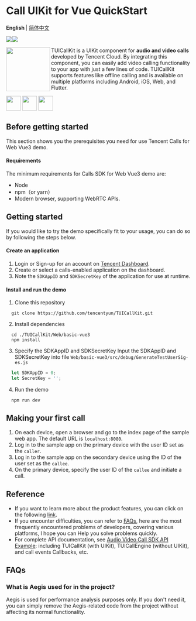 # Call UIKit for Vue QuickStart

<b> English </b> | <a href="https://github.com/tencentyun/TUICallKit/blob/main/Web/basic-vue3/README-zh_CN.md"> 简体中文 </a>

<img src="https://img.shields.io/badge/Platform-Vue3-orange.svg"><img src="https://img.shields.io/badge/Language-Typescript-orange.svg">

<img src="https://qcloudimg.tencent-cloud.cn/raw/ec034fc6e4cf42cae579d32f5ab434a1.png" align="left" width=120 height=120>TUICallKit is a UIKit component for **audio and video calls** developed by Tencent Cloud. By integrating this component, you can easily add video calling functionality to your app with just a few lines of code. TUICallKit supports features like offline calling and is available on multiple platforms including Android, iOS, Web, and Flutter.

<a href="https://apps.apple.com/cn/app/%E8%85%BE%E8%AE%AF%E4%BA%91%E8%A7%86%E7%AB%8B%E6%96%B9trtc/id1400663224"><img src="https://qcloudimg.tencent-cloud.cn/raw/afe9b8cc4c715346cf3d9feea8a65e33.svg" height=40></a> <a href="https://dldir1.qq.com/hudongzhibo/liteav/TRTCDemo.apk"><img src="https://qcloudimg.tencent-cloud.cn/raw/006d5ed3359640424955baa08dab7c7f.svg" height=40></a> <a href="https://rtcube.cloud.tencent.com/prerelease/internation/homepage/index.html#/detail?scene=callkit"><img src="https://qcloudimg.tencent-cloud.cn/raw/d326e70750f8bbad7245e229c5bd6d2b.svg" height=40></a>


## Before getting started

This section shows you the prerequisites you need for use Tencent Calls for Web Vue3 demo.

#### Requirements

The minimum requirements for Calls SDK for Web Vue3 demo are:

- Node
- npm（or yarn）
- Modern browser, supporting WebRTC APIs.


## Getting started

If you would like to try the demo specifically fit to your usage, you can do so by following the steps below.

#### Create an application

1. Login or Sign-up for an account on [Tencent Dashboard](https://console.trtc.io/app).
2. Create or select a calls-enabled application on the dashboard.
3. Note the `SDKAppID` and `SDKSecretKey` of the application for use at runtime.


#### Install and run the demo

1. Clone this repository

  ```shell
    git clone https://github.com/tencentyun/TUICallKit.git
  ```

2. Install dependencies

  ```shell
    cd ./TUICallKit/Web/basic-vue3
    npm install
  ```

3. Specify the SDKAppID and SDKSecretKey
   Input the SDKAppID and SDKSecretKey into file `Web/basic-vue3/src/debug/GenerateTestUserSig-es.js`
  ```javascript
    let SDKAppID = 0;
    let SecretKey = '';
  ```

4. Run the demo
  ```shell
    npm run dev
  ```


## Making your first call

1. On each device, open a browser and go to the index page of the sample web app. The default URL is `localhost:8080`.
2. Log in to the sample app on the primary device with the user ID set as the `caller`.
3. Log in to the sample app on the secondary device using the ID of the user set as the `callee`.
4. On the primary device, specify the user ID of the `callee` and initiate a call.


## Reference

- If you want to learn more about the product features, you can click on the following [link](https://trtc.io/products).
- If you encounter difficulties, you can refer to [FAQs](https://trtc.io/document/53565), here are the most frequently encountered problems of developers, covering various platforms, I hope you can Help you solve problems quickly.
- For complete API documentation, see [Audio Video Call SDK API Example](https://trtc.io/document/51014): including TUICallKit (with UIKit), TUICallEngine (without UIKit), and call events Callbacks, etc.

## FAQs

### What is Aegis used for in the project?
Aegis is used for performance analysis purposes only. If you don't need it, you can simply remove the Aegis-related code from the project without affecting its normal functionality.
